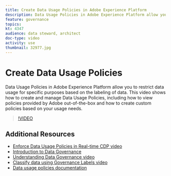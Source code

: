 ```yaml
---
title: Create Data Usage Policies in Adobe Experience Platform
description: Data Usage Policies in Adobe Experience Platform allow you to restrict data usage for specific purposes based on the labeling of data. This video shows how to create and manage Data Usage Policies, including how to view policies provided by Adobe out-of-the-box and how to create custom policies based on your usage needs. 
feature: governance
topics:
kt: 4347
audience: data steward, architect
doc-type: video
activity: use
thumbnail: 32977.jpg
---
```


# Create Data Usage Policies

Data Usage Policies in Adobe Experience Platform allow you to restrict data usage for specific purposes based on the labeling of data. This video shows how to create and manage Data Usage Policies, including how to view policies provided by Adobe out-of-the-box and how to create custom policies based on your usage needs. 

>[!VIDEO](https://video.tv.adobe.com/v/32977?quality=12&learn=on)

## Additional Resources

* [Enforce Data Usage Policies in Real-time CDP video](enforce-data-usage-policies-in-real-time-cdp.md)
* [Introduction to Data Governance](introduction-to-data-governance.md)
* [Understanding Data Governance video](understanding-data-governance.md)
* [Classify data using Governance Labels video](classify-data-using-governance-labels.md)
* [Data usage policies documentation](https://docs.adobe.com/content/help/en/experience-platform/data-governance/policies/overview.html)
